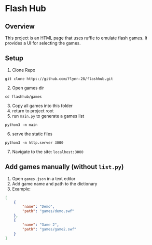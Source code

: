 # Flash Hub

## Overview
This project is an HTML page that uses ruffle to emulate flash games. It provides a UI for selecting the games. 

## Setup
1. Clone Repo
```
git clone https://github.com/flynn-28/flashhub.git
```
2. Open games dir
``` 
cd flashhub/games
```
3. Copy all games into this folder
4. return to project root
5. run ``main.py`` to generate a games list
```
python3 -m main
```
6. serve the static files
```
python3 -m http.server 3000
```
7. Navigate to the site: ``localhost:3000``

## Add games manually (without `list.py`)
1. Open `games.json` in a text editor
2. Add game name and path to the dictionary
3. Example:
```json
[
    {
        "name": "Demo",
        "path": "games/demo.swf"
    },
    {
        "name": "Game 2",
        "path": "games/game2.swf"
    }
]
```
